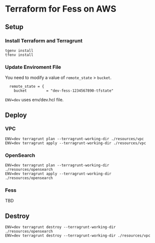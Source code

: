 # Terraform for Fess on AWS

## Setup

### Install Terraform and Terragrunt

```
tgenv install
tfenv install
```

### Update Enviroment File

You need to modify a value of `remote_state` > `bucket`.

```
  remote_state = {
    bucket         = "dev-fess-1234567890-tfstate"
```

`ENV=dev` uses env/dev.hcl file.

## Deploy

### VPC
```
ENV=dev terragrunt plan --terragrunt-working-dir ./resources/vpc
ENV=dev terragrunt apply --terragrunt-working-dir ./resources/vpc
```

### OpenSearch

```
ENV=dev terragrunt plan --terragrunt-working-dir ./resources/opensearch
ENV=dev terragrunt apply --terragrunt-working-dir ./resources/opensearch
```

### Fess

TBD

## Destroy

```
ENV=dev terragrunt destroy --terragrunt-working-dir ./resources/opensearch
ENV=dev terragrunt destroy --terragrunt-working-dir ./resources/vpc
```
